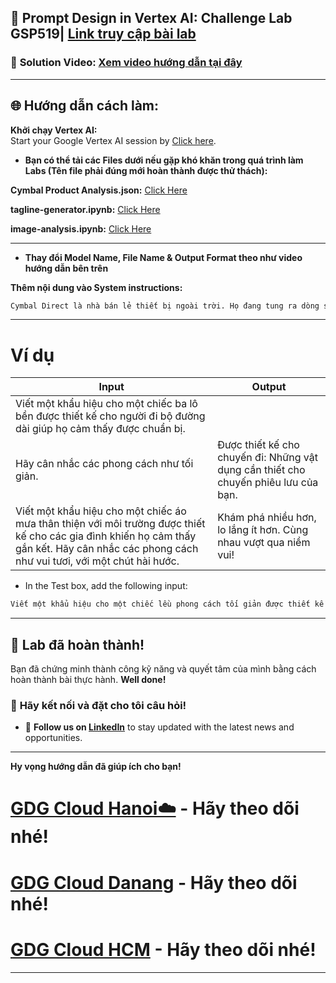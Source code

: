 
## 🚀 Prompt Design in Vertex AI: Challenge Lab GSP519| [Link truy cập bài lab](https://www.cloudskillsboost.google/focuses/86504?parent=catalog)

### 🔗 **Solution Video:** [Xem video hướng dẫn tại đây](https://youtu.be/wIGZxxZ9ijs)

---

## 🌐 **Hướng dẫn cách làm:**

 **Khởi chạy Vertex AI:**  
   Start your Google Vertex AI session by [Click here](https://console.cloud.google.com/vertex-ai/studio/saved-prompts?project=).

- **Bạn có thể tải các Files dưới nếu gặp khó khăn trong quá trình làm Labs (Tên file phải đúng mới hoàn thành được thử thách):**

**Cymbal Product Analysis.json:**  [Click Here](https://github.com/huydanggdg/Prompt-Design-in-Vertex-AI/blob/main/Cymbal%20Product%20Analysis.json)

**tagline-generator.ipynb:**  [Click Here](https://github.com/huydanggdg/Prompt-Design-in-Vertex-AI/blob/main/tagline-generator.ipynb)

**image-analysis.ipynb:**  [Click Here](https://github.com/huydanggdg/Prompt-Design-in-Vertex-AI/blob/main/image-analysis.ipynb)

---

- **Thay đổi Model Name, File Name & Output Format theo như video hướng dẫn bên trên**

**Thêm nội dung vào System instructions:**

```bash
Cymbal Direct là nhà bán lẻ thiết bị ngoài trời. Họ đang tung ra dòng sản phẩm mới được thiết kế để khuyến khích những người trẻ tuổi khám phá hoạt động ngoài trời. Hãy giúp họ tạo ra những khẩu hiệu hấp dẫn cho dòng sản phẩm này.
```

---


# Ví dụ

| Input                                                                                                                                     | Output                                             |
|-------------------------------------------------------------------------------------------------------------------------------------------|----------------------------------------------------|
| Viết một khẩu hiệu cho một chiếc ba lô bền được thiết kế cho người đi bộ đường dài giúp họ cảm thấy được chuẩn bị. 
Hãy cân nhắc các phong cách như tối giản.                                                                                                   |Được thiết kế cho chuyến đi: Những vật dụng cần thiết cho chuyến phiêu lưu của bạn.  |
| Viết một khẩu hiệu cho một chiếc áo mưa thân thiện với môi trường được thiết kế cho các gia đình khiến họ cảm thấy gắn kết. Hãy cân nhắc các phong cách như vui tươi, với một chút hài hước. | Khám phá nhiều hơn, lo lắng ít hơn. Cùng nhau vượt qua niềm vui! |


- In the Test box, add the following input:

```bash
Viết một khẩu hiệu cho một chiếc lều phong cách tối giản được thiết kế cho những nhà thám hiểm dày dạn kinh nghiệm, giúp họ cảm thấy tự do. Hãy cân nhắc các phong cách như thơ ca.
```

---

## 🎉 **Lab đã hoàn thành!**

Bạn đã chứng minh thành công kỹ năng và quyết tâm của mình bằng cách hoàn thành bài thực hành. **Well done!**

### 🌟 **Hãy kết nối và đặt cho tôi câu hỏi!**

- 💼 **Follow us on [LinkedIn](https://www.linkedin.com/company/quicklab-linkedin/)** to stay updated with the latest news and opportunities.
  
---

**Hy vọng hướng dẫn đã giúp ích cho bạn!**

# [GDG Cloud Hanoi☁️](https://www.facebook.com/GDGCloudHanoi) - Hãy theo dõi nhé!
# [GDG Cloud Danang](https://www.facebook.com/GDGCloudDaNang) - Hãy theo dõi nhé!
# [GDG Cloud HCM](https://www.facebook.com/gdgchcm) - Hãy theo dõi nhé!

---
